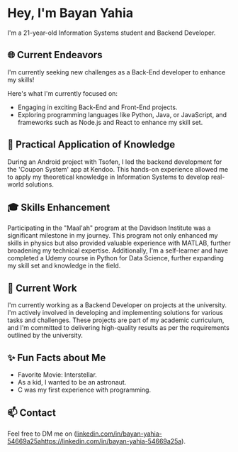 # Hey, I'm Bayan Yahia

I'm a 21-year-old Information Systems student and Backend Developer.

## 🌐 Current Endeavors
I'm currently seeking new challenges as a Back-End developer to enhance my skills!

Here's what I'm currently focused on:
- Engaging in exciting Back-End and Front-End projects.
- Exploring programming languages like Python, Java, or JavaScript, and frameworks such as Node.js and React to enhance my skill set.

## 🔧 Practical Application of Knowledge
During an Android project with Tsofen, I led the backend development for the 'Coupon System' app at Kendoo. This hands-on experience allowed me to apply my theoretical knowledge in Information Systems to develop real-world solutions.

## 🎓 Skills Enhancement
Participating in the "Maal'ah" program at the Davidson Institute was a significant milestone in my journey. This program not only enhanced my skills in physics but also provided valuable experience with MATLAB, further broadening my technical expertise. Additionally, I'm a self-learner and have completed a Udemy course in Python for Data Science, further expanding my skill set and knowledge in the field.

## 🚀 Current Work
I'm currently working as a Backend Developer on projects at the university. I'm actively involved in developing and implementing solutions for various tasks and challenges. These projects are part of my academic curriculum, and I'm committed to delivering high-quality results as per the requirements outlined by the university.

## ✨ Fun Facts about Me
- Favorite Movie: Interstellar.
- As a kid, I wanted to be an astronaut.
- C was my first experience with programming.

## 📫 Contact
Feel free to DM me on ([linkedin.com/in/bayan-yahia-54669a25a](https://linkedin.com/in/bayan-yahia-54669a25a)https://linkedin.com/in/bayan-yahia-54669a25a).
